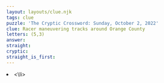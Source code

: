 ```yaml
---
layout: layouts/clue.njk
tags: clue
puzzle: 'The Cryptic Crossword: Sunday, October 2, 2022'
clue: Racer maneuvering tracks around Orange County
letters: (5,3)
answer:
straight:
cryptic:
straight_is_first:
---
```

<li><\li>